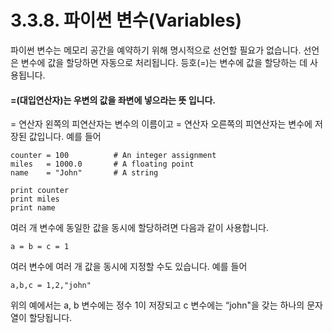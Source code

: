 # 3.3.8.     파이썬 변수\(Variables\)

파이썬 변수는 메모리 공간을 예약하기 위해 명시적으로 선언할 필요가 없습니다. 선언은 변수에 값을 할당하면 자동으로 처리됩니다. 등호\(=\)는 변수에 값을 할당하는 데 사용됩니다.

#### =\(대입연산자\)는 우변의 값을 좌변에 넣으라는 뜻 입니다.

= 연산자 왼쪽의 피연산자는 변수의 이름이고 = 연산자 오른쪽의 피연산자는 변수에 저장된 값입니다. 예를 들어 

```text
counter = 100          # An integer assignment
miles   = 1000.0       # A floating point
name    = "John"       # A string

print counter
print miles
print name
```

여러 개 변수에 동일한 값을 동시에 할당하려면 다음과 같이 사용합니다.

```text
a = b = c = 1
```

여러 변수에 여러 개 값을 동시에 지정할 수도 있습니다. 예를 들어

```text
a,b,c = 1,2,"john"
```

위의 예에서는 a, b 변수에는 정수 1이 저장되고 c 변수에는 “john"을 갖는 하나의 문자열이 할당됩니다.

